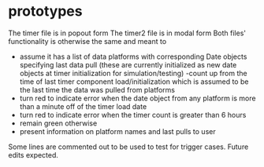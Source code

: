 # prototypes
The timer file is in popout form
The timer2 file is in modal form
Both files' functionality is otherwise the same and meant to
- assume it has a list of data platforms with corresponding Date objects specifying last data pull (these are currently initialized as new date objects at timer initialization for simulation/testing)
-count up from the time of last timer component load/initialization which is assumed to be the last time the data was pulled from platforms
- turn red to indicate error when the date object from any platform is more than a minute off of the timer load date
- turn red to indicate error when the timer count is greater than 6 hours
- remain green otherwise
- present information on platform names and last pulls to user

Some lines are commented out to be used to test for trigger cases. 
Future edits expected. 

